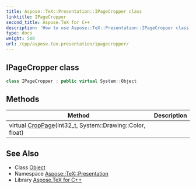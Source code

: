 ```yaml
---
title: Aspose::TeX::Presentation::IPageCropper class
linktitle: IPageCropper
second_title: Aspose.TeX for C++
description: 'How to use Aspose::TeX::Presentation::IPageCropper class in C++.'
type: docs
weight: 500
url: /cpp/aspose.tex.presentation/ipagecropper/
---
```

## IPageCropper class




```cpp
class IPageCropper : public virtual System::Object
```

## Methods

| Method | Description |
| --- | --- |
| virtual [CropPage](./croppage/)(int32_t, System::Drawing::Color, float) |  |
## See Also

* Class [Object](../../system/object/)
* Namespace [Aspose::TeX::Presentation](../)
* Library [Aspose.TeX for C++](../../)
